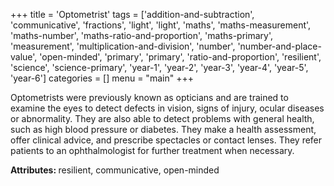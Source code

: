 +++
title = 'Optometrist'
tags = ['addition-and-subtraction', 'communicative', 'fractions', 'light', 'light', 'maths', 'maths-measurement', 'maths-number', 'maths-ratio-and-proportion', 'maths-primary', 'measurement', 'multiplication-and-division', 'number', 'number-and-place-value', 'open-minded', 'primary', 'primary', 'ratio-and-proportion', 'resilient', 'science', 'science-primary', 'year-1', 'year-2', 'year-3', 'year-4', 'year-5', 'year-6']
categories = []
menu = "main"
+++

Optometrists were previously known as opticians and are trained to examine the eyes to detect defects in vision, signs of injury, ocular diseases or abnormality. They are also able to detect problems with general health, such as high blood pressure or diabetes. They make a health assessment, offer clinical advice, and prescribe spectacles or contact lenses. They refer patients to an ophthalmologist for further treatment when necessary.

<strong>Attributes: </strong>resilient, communicative, open-minded
